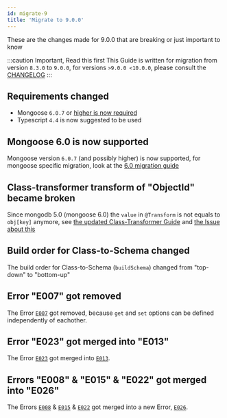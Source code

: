 ```yaml
---
id: migrate-9
title: 'Migrate to 9.0.0'
---
```


These are the changes made for 9.0.0 that are breaking or just important to know

:::caution Important, Read this first
This Guide is written for migration from version `8.3.0` to `9.0.0`, for versions `>9.0.0 <10.0.0`, please consult the [CHANGELOG](https://github.com/typegoose/typegoose/blob/master/CHANGELOG.md)
:::

## Requirements changed

- Mongoose `6.0.7` or [higher is now required](#mongoose-60-is-now-supported)
- Typescript `4.4` is now suggested to be used

## Mongoose 6.0 is now supported

Mongoose version `6.0.7` (and possibly higher) is now supported, for mongoose specific migration, look at the [6.0 migration guide](https://mongoosejs.com/docs/migrating_to_6.html)

## Class-transformer transform of "ObjectId" became broken

Since mongodb 5.0 (mongoose 6.0) the `value` in `@Transform` is not equals to `obj[key]` anymore, see [the updated Class-Transformer Guide](../integration-examples/class-transformer.md#implementation) and [the Issue about this](https://github.com/typestack/class-transformer/issues/879)

## Build order for Class-to-Schema changed

The build order for Class-to-Schema (`buildSchema`) changed from "top-down" to "bottom-up"

## Error "E007" got removed

The Error [`E007`](../error-warning-details.md#get--set-options-e007) got removed, because `get` and `set` options can be defined independently of eachother.

## Error "E023" got merged into "E013"

The Error [`E023`](../error-warning-details.md#ref-is-not-supported-for-propkind-name-key-e023) got merged into [`E013`](../error-warning-details.md#invalid-proptype-used-e013).

## Errors "E008" & "E015" & "E022" got merged into "E026"

The Errors [`E008`](../error-warning-details.md#refpath-must-be-of-type-string-e008) & [`E015`](../error-warning-details.md#customname-must-be-string-and-at-least-one-character-e015) & [`E022`](../error-warning-details.md#return-type-of-function-assigned-to-customname-doesnt-return-a-string-or-is-empty-e022) got merged into a new Error, [`E026`](../error-warning-details.md#expected-string-to-have-length-e026).
